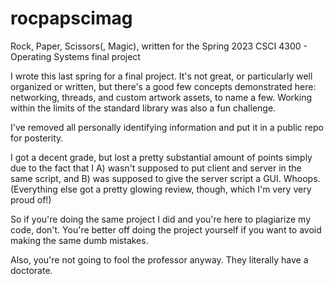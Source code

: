 # rocpapscimag
Rock, Paper, Scissors(, Magic), written for the Spring 2023 CSCI 4300 - Operating Systems final project

I wrote this last spring for a final project. It's not great, or particularly well organized or written, but there's a good few concepts demonstrated here: networking, threads, and custom artwork assets, to name a few. Working within the limits of the standard library was also a fun challenge.

I've removed all personally identifying information and put it in a public repo for posterity.

I got a decent grade, but lost a pretty substantial amount of points simply due to the fact that I A) wasn't supposed to put client and server in the same script, and B) was supposed to give the server script a GUI. Whoops. (Everything else got a pretty glowing review, though, which I'm very very proud of!)

So if you're doing the same project I did and you're here to plagiarize my code, don't. You're better off doing the project yourself if you want to avoid making the same dumb mistakes.

Also, you're not going to fool the professor anyway. They literally have a doctorate.